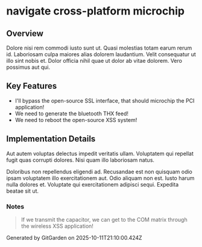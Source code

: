 # navigate cross-platform microchip

## Overview
Dolore nisi rem commodi iusto sunt ut. Quasi molestias totam earum rerum id. Laboriosam culpa maiores alias dolorem laudantium. Velit consequatur ut illo sint nobis et. Dolor officia nihil quae ut dolor ab vitae dolorem. Vero possimus aut qui.

## Key Features
- I'll bypass the open-source SSL interface, that should microchip the PCI application!
- We need to generate the bluetooth THX feed!
- We need to reboot the open-source XSS system!

## Implementation Details
Aut autem voluptas delectus impedit veritatis ullam. Voluptatem qui repellat fugit quas corrupti dolores. Nisi quam illo laboriosam natus.
 Doloribus non repellendus eligendi ad. Recusandae est non quisquam odio ipsam voluptatem illo exercitationem aut. Odio aliquam non est. Iusto harum nulla dolores et. Voluptate qui exercitationem adipisci sequi. Expedita beatae sit ut.

### Notes
> If we transmit the capacitor, we can get to the COM matrix through the wireless XSS application!

Generated by GitGarden on 2025-10-11T21:10:00.424Z